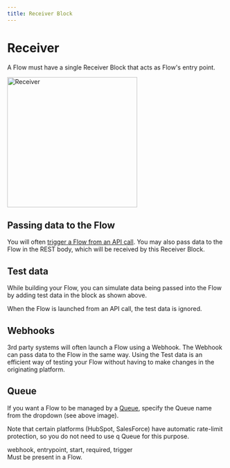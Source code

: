 ```yaml
---
title: Receiver Block
---
```

# Receiver

A Flow must have a single Receiver Block that acts as Flow's entry point.

<img src="/img/flows/blocks/core/receiver/receiver-block.png" alt="Receiver" width="300" />

## Passing data to the Flow
You will often [trigger a Flow from an API call](user-guide/Launching-flows.md). You may also 
pass data to the Flow in the REST body, which will be received by this Receiver Block.

## Test data
While building your Flow, you can simulate data being passed into the Flow by adding test data 
in the block as shown above.

When the Flow is launched from an API call, the test data is ignored. 

## Webhooks
3rd party systems will often launch a Flow using a Webhook. The Webhook can pass data to the Flow in the same way. Using the Test data is an efficient way of testing your Flow without having to make changes in the originating platform.   

## Queue
If you want a Flow to be managed by a [Queue](user-guide/Queuing.md), specify the Queue name from the dropdown (see above image).

Note that certain platforms (HubSpot, SalesForce) have automatic rate-limit protection, so you do not need to use q Queue for this purpose.

<div class="keywords">webhook, entrypoint, start, required, trigger</div>
<div class="ai-info">Must be present in a Flow.</div>